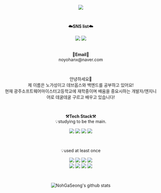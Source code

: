 <p align = "center">
<img src="https://capsule-render.vercel.app/api?type=waving&color=auto&height=300&section=header&text=Hello!&fontSize=70" />
</p>
<br>

<p align="center">
    <Strong>☁️SNS list☁️</Strong><br><br>
    <a href="https://www.instagram.com/gs__0605/" target="_blank"><img src="https://img.shields.io/badge/Instagram-E4405F?logo=Instagram&logoColor=white"/></a>
    <a href="https://velog.io/@noyohanx" target="_blank"><img src = "https://img.shields.io/badge/Velog-20C997?logo=velog&logoColor=white"></a>
    <br>
<br><br>
<Strong>📧Email📧</Strong><br>noyohanx@naver.com<br>
</p>

<br>

<p align="center">
안녕하세요👐<br>
제 이름은 노가성이고 데브옵스와 백엔드를 공부하고 있어요!<br>
현재 광주소프트웨어마이스터고등학교에 재학중이며 배움을 중요시하는 개발자/엔지니어로 데굴데굴 구르고 배우고 있습니다!<br>
</p>

<br>

<p align="center">
    <Strong>⚒️Tech Stack⚒️</Strong><br>
    💡studying to be the main.
</p>

<p align="center" display="inline-block">
    <img src="https://img.shields.io/badge/JAVA-007396?style=for-the-badge&logo=java&logoColor=white"> 
    <img src="https://img.shields.io/badge/Spring-6DB33F?style=for-the-badge&logo=Spring&logoColor=white">
    <img src="https://img.shields.io/badge/SpringBoot-6DB33F?style=for-the-badge&logo=SpringBoot&logoColor=white">
    <img src="https://img.shields.io/badge/AWS-232F3E?style=for-the-badge&logo=Amazon AWS&logoColor=white"> 
</p><br>

<p align="center">
    💡used at least once
</p>

<p align="center" display="inline-block">
 
  <img src="https://img.shields.io/badge/html-E34F26?style=for-the-badge&logo=html5&logoColor=white">
    <img src="https://img.shields.io/badge/css-1572B6?style=for-the-badge&logo=css3&logoColor=white">
      <img src="https://img.shields.io/badge/javascript-F7DF1E?style=for-the-badge&logo=javascript&logoColor=black">
    <img src="https://img.shields.io/badge/React-61DAFB?style=for-the-badge&logo=React&logoColor=white">
  <br>
    <img src="https://img.shields.io/badge/Node.js-339933?style=for-the-badge&logo=Node.js&logoColor=black">
       <img src="https://img.shields.io/badge/NestJS-E0234E?style=for-the-badge&logo=NestJS&logoColor=white">
  <img src="https://img.shields.io/badge/C-A8B9CC?style=for-the-badge&logo=C&logoColor=white">
  <img src="https://img.shields.io/badge/Python-3776AB?style=for-the-badge&logo=Python&logoColor=white">
</p>


<br>

<div align=center>
    
![NohGaSeong's github stats](https://github-readme-stats.vercel.app/api?username=NohGaSeong&show_icons=true)
</div>

